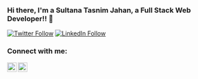 
### Hi there, I'm a Sultana Tasnim Jahan, a Full Stack Web Developer!! 👋 

[![Twitter Follow](https://img.shields.io/twitter/follow/codeSTACKr?color=1DA1F2&logo=twitter&style=for-the-badge)](https://twitter.com/TasnimJ51157228?s=09)
[![LinkedIn Follow](https://cdn.jsdelivr.net/npm/simple-icons@v3/icons/linkedin.svg)](https://www.linkedin.com/in/sultana-tasnim-jahan-08a8b61a3/)


### Connect with me:

[<img align="left" alt="codeSTACKr | Twitter" width="22px" src="https://cdn.jsdelivr.net/npm/simple-icons@v3/icons/twitter.svg" />](https://twitter.com/TasnimJ51157228?s=09)
[<img align="left" alt="codeSTACKr | LinkedIn" width="22px" src="https://cdn.jsdelivr.net/npm/simple-icons@v3/icons/linkedin.svg" />](https://www.linkedin.com/in/sultana-tasnim-jahan-08a8b61a3/)

<br />
